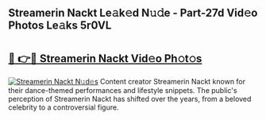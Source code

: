 ## Streamerin Nackt Le𝚊k𝚎d N𝚞𝚍e - Part-27d Vid𝚎o Photos Le𝚊ks 5r0VL

# <h2><a href="http://fb11rdq.evod.top/?m=Streamerin+Nackt">🔗 👉🔴 Streamerin Nackt Vid𝚎o Ph𝚘t𝚘s</a></h2>

[![Streamerin Nackt N𝚞d𝚎s](https://i.imgur.com/8V9OHl7.gif)](http://fb11rdq.evod.top/?m=Streamerin+Nackt)
Content creator Streamerin Nackt known for their dance-themed performances and lifestyle snippets. The public's perception of Streamerin Nackt has shifted over the years, from a beloved celebrity to a controversial figure. 
